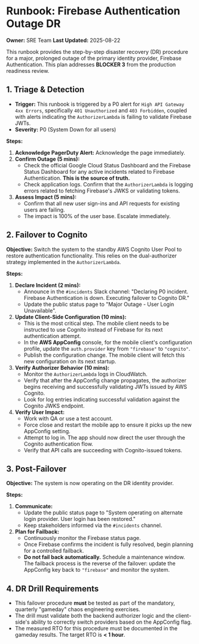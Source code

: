 # Runbook: Firebase Authentication Outage DR

**Owner:** SRE Team
**Last Updated:** 2025-08-22

This runbook provides the step-by-step disaster recovery (DR) procedure for a major, prolonged outage of the primary identity provider, Firebase Authentication. This plan addresses **BLOCKER 3** from the production readiness review.

## 1. Triage & Detection

*   **Trigger:** This runbook is triggered by a P0 alert for `High API Gateway 4xx Errors`, specifically `401 Unauthorized` and `403 Forbidden`, coupled with alerts indicating the `AuthorizerLambda` is failing to validate Firebase JWTs.
*   **Severity:** P0 (System Down for all users)

**Steps:**
1.  **Acknowledge PagerDuty Alert:** Acknowledge the page immediately.
2.  **Confirm Outage (5 mins):**
    *   Check the official Google Cloud Status Dashboard and the Firebase Status Dashboard for any active incidents related to Firebase Authentication. **This is the source of truth.**
    *   Check application logs. Confirm that the `AuthorizerLambda` is logging errors related to fetching Firebase's JWKS or validating tokens.
3.  **Assess Impact (5 mins):**
    *   Confirm that all new user sign-ins and API requests for existing users are failing.
    *   The impact is 100% of the user base. Escalate immediately.

## 2. Failover to Cognito

**Objective:** Switch the system to the standby AWS Cognito User Pool to restore authentication functionality. This relies on the dual-authorizer strategy implemented in the `AuthorizerLambda`.

**Steps:**
1.  **Declare Incident (2 mins):**
    *   Announce in the `#incidents` Slack channel: "Declaring P0 incident. Firebase Authentication is down. Executing failover to Cognito DR."
    *   Update the public status page to "Major Outage - User Login Unavailable".
2.  **Update Client-Side Configuration (10 mins):**
    *   This is the most critical step. The mobile client needs to be instructed to use Cognito instead of Firebase for its next authentication attempt.
    *   In the **AWS AppConfig** console, for the mobile client's configuration profile, update the `auth.provider` key from `"firebase"` to `"cognito"`.
    *   Publish the configuration change. The mobile client will fetch this new configuration on its next startup.
3.  **Verify Authorizer Behavior (10 mins):**
    *   Monitor the `AuthorizerLambda` logs in CloudWatch.
    *   Verify that after the AppConfig change propagates, the authorizer begins receiving and successfully validating JWTs issued by AWS Cognito.
    *   Look for log entries indicating successful validation against the Cognito JWKS endpoint.
4.  **Verify User Impact:**
    *   Work with QA or use a test account.
    *   Force close and restart the mobile app to ensure it picks up the new AppConfig setting.
    *   Attempt to log in. The app should now direct the user through the Cognito authentication flow.
    *   Verify that API calls are succeeding with Cognito-issued tokens.

## 3. Post-Failover

**Objective:** The system is now operating on the DR identity provider.

**Steps:**
1.  **Communicate:**
    *   Update the public status page to "System operating on alternate login provider. User login has been restored."
    *   Keep stakeholders informed via the `#incidents` channel.
2.  **Plan for Failback:**
    *   Continuously monitor the Firebase status page.
    *   Once Firebase confirms the incident is fully resolved, begin planning for a controlled failback.
    *   **Do not fail back automatically.** Schedule a maintenance window. The failback process is the reverse of the failover: update the AppConfig key back to `"firebase"` and monitor the system.

## 4. DR Drill Requirements

*   This failover procedure **must** be tested as part of the mandatory, quarterly "gameday" chaos engineering exercises.
*   The drill must validate both the backend authorizer logic and the client-side's ability to correctly switch providers based on the AppConfig flag.
*   The measured RTO for this procedure must be documented in the gameday results. The target RTO is **< 1 hour**.
